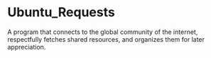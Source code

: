 # Ubuntu_Requests
A program that connects to the global community of the internet, respectfully fetches shared resources, and organizes them for later appreciation.
